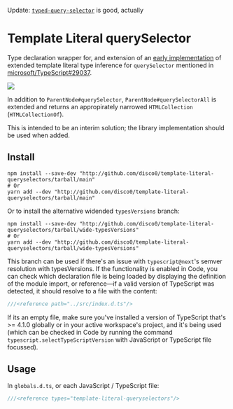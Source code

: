 Update: [`typed-query-selector`](suggested-implementation) is good, actually

# Template Literal querySelector

Type declaration wrapper for, and extension of an [early implementation][playground] of extended template literal type inference for `querySelector` mentioned in [microsoft/TypeScript#29037][issue]. 

![][ex01]

In addition to `ParentNode#querySelector`, `ParentNode#querySelectorAll` is extended and returns an appropirately narrowed `HTMLCollection` (`HTMLCollectionOf`).

This is intended to be an interim solution; the library implementation should be used when added.

## Install

``` shell
npm install --save-dev "http://github.com/disco0/template-literal-queryselectors/tarball/main"
# Or
yarn add --dev "http://github.com/disco0/template-literal-queryselectors/tarball/main"
```

Or to install the alternative widended `typesVersions` branch:

``` shell
npm install --save-dev "http://github.com/disco0/template-literal-queryselectors/tarball/wide-typesVersions"
# Or
yarn add --dev "http://github.com/disco0/template-literal-queryselectors/tarball/wide-typesVersions"
```

This branch can be used if there's an issue with `typescript@next`'s semver resolution with typesVersions. If the functionality is enabled in Code, you can check which declaration file is being loaded by displaying the definition of the module import, or reference—if a valid version of TypeScript was detected, it should resolve to a file with the content:

```ts
///<reference path="../src/index.d.ts"/>

```

If its an empty file, make sure you've installed a version of TypeScript that's >= 4.1.0 globally or in your active workspace's project, and it's being used (which can be checked in Code by running the command `typescript.selectTypeScriptVersion` with JavaScript or TypeScript file focussed).

## Usage

In `globals.d.ts`, or each JavaScript / TypeScript file:

``` ts
///<reference types="template-literal-queryselectors"/>
```

[playground]: https://tsplay.dev/BmxabW
[issue]: https://github.com/microsoft/TypeScript/issues/29037

[ex01]: ./media/example-01.png
